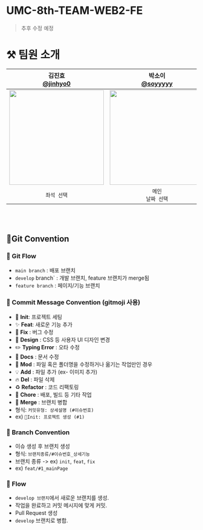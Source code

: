 # UMC-8th-TEAM-WEB2-FE

> 추후 수정 예정


# ⚒️ 팀원 소개

|              김진효</br>[@jinhyo0](https://github.com/jinhyo0)               |               박소이</br>[@soyyyyy](https://github.com/soyyyyy)                |               김희윤</br>[@heeyun817](https://github.com/heeyun817)                |                김가빈</br>[@gcongK](https://github.com/gcongK)                |
| :------------------------------------------------------------------------------: | :------------------------------------------------------------------------------: | :------------------------------------------------------------------------------: | :-----------------------------------------------------------------------------: |
| <img src = "https://avatars.githubusercontent.com/u/101444425?v=4" width ="250"> | <img src = "https://avatars.githubusercontent.com/u/101315059?v=4" width ="250"> | <img src = "https://avatars.githubusercontent.com/u/165611407?v=4" width ="250"> | <img src = "https://avatars.githubusercontent.com/u/90364636?v=4" width ="250"> |
|                                   `좌석 선택`                                    |                              `메인`</br>`날짜 선택`                              |                                      `결제`                                      |                                     `메인`                                      |

<br/>
<br/>


## 🎉Git Convention

### 📌 Git Flow
- `main branch` : 배포 브랜치
- `develop` branch` : 개발 브랜치, feature 브랜치가 merge됨
- `feature branch` : 페이지/기능 브랜치

### 🌟 Commit Message Convention (gitmoji 사용)
  - 🎉 **Init**: 프로젝트 세팅
  - ✨ **Feat**: 새로운 기능 추가
  - 🐛 **Fix** : 버그 수정
  - 💄 **Design** : CSS 등 사용자 UI 디자인 변경
  - ✏️ **Typing Error** : 오타 수정
  - 📝 **Docs** : 문서 수정
  - 🚚 **Mod** : 파일 혹은 폴더명을 수정하거나 옮기는 작업만인 경우
  - 💡 **Add** : 파일 추가 (ex- 이미지 추가)
  - 🔥 **Del** : 파일 삭제
  - ♻️ **Refactor** : 코드 리팩토링
  - 🚧 **Chore** : 배포, 빌드 등 기타 작업
  - 🔀 **Merge** : 브랜치 병합
  - 형식: `커밋유형: 상세설명 (#이슈번호)`
  - ex) `🎉Init: 프로젝트 생성 (#1)`


### 🌳 Branch Convention
- 이슈 생성 후 브랜치 생성
- 형식: `브랜치종류/#이슈번호_상세기능`
- 브랜치 종류 -> ex) `init`, `feat`, `fix`
- ex) `feat/#1_mainPage`

### 📌 Flow
- `develop 브랜치`에서 새로운 브랜치를 생성.
- 작업을 완료하고 커밋 메시지에 맞게 커밋.
- Pull Request 생성
- `develop` 브랜치로 병합.

